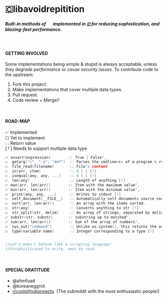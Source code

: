 # 🇨libavoidrepitition 

##### Built-in methods of   <img src=https://emoji.gg/assets/emoji/1887_python.png height=15 width=16> implemented in 🇨 for reducing sophistication, and blazing-fast performance.
<br>

#### GETTING INVOLVED
Some implementations being simple & stupid is always acceptable, unless they _degrade performance_ or _cause security issues_. To contribute code to the upstream:
1. Fork this project.
2. Make implementations that cover multiple data types.
3. Pull request.
4. Code review + Merge!!
<br>

#### ROAD-MAP
✅ Implemented  
☐ Yet to implement<br>
: :  Return value<br>
[ ! ] Needs to support multiple data type 

```C
✅ assert(expression)        :: True | False",
☐  getarg("c", "-o", "def")  :: Parses the cmdline<c> of a program & returns value against the option <-o>. If not found, default value is "def".
☐  file_read(filename)       :: File's content
☐  in(arr, item)             :: 0 | 1 [!]
☐  isequal(any, any, ...)    :: 0 | 1 [!]
☐  len(any)                  :: Length of anything [!]  
✅ max(arr, len(arr))        :: Item with the maximum value",
✅ min(arr, len(arr))        :: Item with the minimum value",
☐  print(any, any, ...)      :: Writes to stdout [!]
☐  self_document(__FILE__)   :: Automatically self-documents source code, following a simple format.
☐  sort(arr, len(arr))       :: An array with the items sorted.
☐  str(any)                  :: Converts anything to str [!]
☐  str_split(str, delim)     :: An array of strings, separated by delim.
✅ substr(str, substr)       :: substring up to matched",
✅ sum(arr, len(arr))        :: Sum of the array of numbers",
☐  sys_out("command")        :: Unlike os.system(), this returns the output.
☐  type(variable name)       :: Integer corresponding to a type [!]


//Let's make C behave like a scripting language!
//Unsophisticated to write, neat to read.
```
<br>

#### SPECIAL GRATITUDE

- @ahmfuad
- @koreaneggroll
- [r/coolgithubprojects](https://www.reddit.com/r/coolgithubprojects/)  &nbsp;(The subreddit with the most enthusiastic people!)
